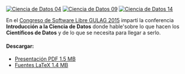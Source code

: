 
<a href="ciencia-de-datos-introduccion/ciencia-de-datos-04.jpg"><img src="ciencia-de-datos-introduccion/ciencia-de-datos-04-small.jpg" alt="Ciencia de Datos 04"></a> <a href="ciencia-de-datos-introduccion/ciencia-de-datos-09.jpg"><img src="ciencia-de-datos-introduccion/ciencia-de-datos-09-small.jpg" alt="Ciencia de Datos 09"></a> <a href="ciencia-de-datos-introduccion/ciencia-de-datos-14.jpg"><img src="ciencia-de-datos-introduccion/ciencia-de-datos-14-small.jpg" alt="Ciencia de Datos 14"></a>

En el [Congreso de Software Libre GULAG 2015](http://www.gulag.org.mx/entradas/2015-09-02-congreso-2015.html) impartí la conferencia **Introducción a la Ciencia de Datos** donde hable'sobre lo que hacen los **Científicos de Datos** y de lo que se necesita para llegar a serlo.

#### Descargar:

* [Presentación PDF 1.5 MB](ciencia-de-datos-introduccion/ciencia-de-datos-introduccion.pdf)
* [Fuentes LaTeX 1.4 MB](ciencia-de-datos-introduccion/ciencia-de-datos-introduccion.tar.gz)
